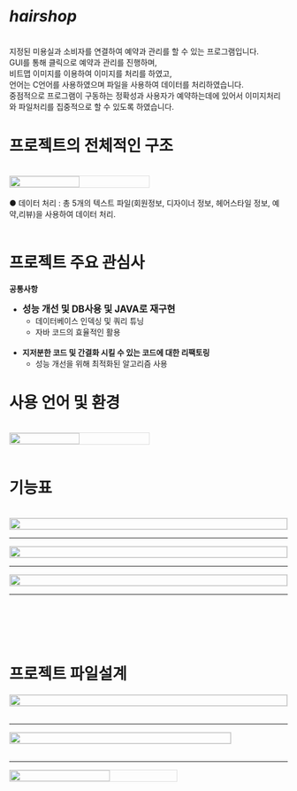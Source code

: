 
# ***hairshop***
<br/>
지정된 미용실과 소비자를 연결하여 예약과 관리를 할 수 있는 프로그램입니다.
<br/>
GUI를 통해 클릭으로 예약과 관리를 진행하며, 
<br/>
비트맵 이미지를 이용하여 이미지를 처리를 하였고,
<br/>
언어는 C언어를 사용하였으며 파일을 사용하여 데이터를 처리하였습니다.
<br/>
중점적으로 프로그램이 구동하는 정확성과 사용자가 예약하는데에 있어서 이미지처리와 파일처리를 집중적으로 할 수 있도록 하였습니다.
<br/>

# **프로젝트의 전체적인 구조**
<br/>
<div style="display: flex; align-items: center;">
    <img src="https://github.com/jwgarde/hair_shop_project/assets/113418319/a53c1ed6-f755-43f1-b61a-99e36aa0e218" width="50%" style="max-width: 800px; border: 1px solid #ddd;">
</div>
<br/>
● 데이터 처리 : 총 5개의 텍스트 파일(회원정보, 디자이너 정보, 헤어스타일 정보, 예약,리뷰)을 사용하여 데이터 처리.
<br/>
<br/>

# **프로젝트 주요 관심사**

__공통사항__
- **<span style="font-size:larger;">성능 개선 및 DB사용 및 JAVA로 재구현</span>**
    - 데이터베이스 인덱싱 및 쿼리 튜닝
    - 자바 코드의 효율적인 활용
  <br/>
- **지저분한 코드 및 간결화 시킬 수 있는 코드에 대한 리팩토링**
    - 성능 개선을 위해 최적화된 알고리즘 사용 


# **사용 언어 및 환경**
<br/>
<div style="display: flex; align-items: center;">
    <img src="https://github.com/jwgarde/hair_shop_project/assets/113418319/1661cd72-9e5a-4c00-86ee-8c777e44b58e" width="50%" style="max-width: 500px; border: 1px solid #ddd;">
</div>
<br/>


# **기능표**

<br/>

<div style="display: flex; align-items: center;">
    <img src="https://github.com/jwgarde/hair_shop_project/assets/113418319/ea667353-29c9-453a-bc20-571314920f18" width="100%" style="max-width: 800px; border: 1px solid #ddd;">
</div>
<hr/>

<div style="display: flex; align-items: center;">
    <img src="https://github.com/jwgarde/hair_shop_project/assets/113418319/bfa47083-4066-4b55-a8c2-0c42a4a8bd5a" width="100%" style="max-width: 800px; border: 1px solid #ddd;">
</div>
<hr/>

<div style="display: flex; align-items: center;">
    <img src="https://github.com/jwgarde/hair_shop_project/assets/113418319/d2b6a3aa-9c8c-42c3-a96b-83a78c6db5d3" width="100%" style="max-width: 800px; border: 1px solid #ddd;">
</div>
<hr/>

<br/>
<br/>
<br/>
<br/>

# **프로젝트 파일설계**

<div style="display: flex; align-items: center;">
    <img src="https://github.com/jwgarde/hair_shop_project/assets/113418319/bac155ea-89c9-41b6-80bb-1c1de2d9febe" width="100%" style="max-width: 600px; border: 1px solid #ddd;">
</div>
<br/>
<hr/>

<div style="display: flex; align-items: center;">
    <img src="https://github.com/jwgarde/hair_shop_project/assets/113418319/68632e1a-6ea5-429b-9d5b-36e88eb659b8" width="100%" style="max-width: 400px; border: 1px solid #ddd;">
</div>
<br/>
<hr/>

<div style="display: flex; align-items: center;">
    <img src="https://github.com/jwgarde/hair_shop_project/assets/113418319/cb60075c-8790-4eeb-acd6-723494719451" width="60%" style="max-width: 600px; border: 1px solid #ddd;">
</div>
<br/>
<br/>
